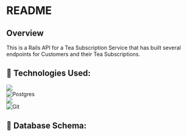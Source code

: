 # README

## Overview
This is a Rails API for a Tea Subscription Service that has built several endpoints for Customers and their Tea Subscriptions.
## :tea: Technologies Used:
[<img src="https://img.shields.io/badge/Ruby_on_Rails-CC0000?style=for-the-badge&logo=ruby-on-rails&logoColor=white"/>](https://rubyonrails.org/) <br>
![Postgres](https://img.shields.io/badge/postgres-%23316192.svg?style=for-the-badge&logo=postgresql&logoColor=white)<br>
[<img src="https://img.shields.io/badge/Postman-FF6C37?style=for-the-badge&logo=Postman&logoColor=white"/>](https://www.postman.com/product/what-is-postman/)<br>
![Git](https://img.shields.io/badge/git-%23F05033.svg?style=for-the-badge&logo=git&logoColor=white)
## :tea: Database Schema:
